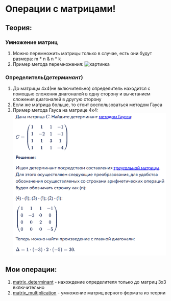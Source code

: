 # Операции с матрицами!

## Теория:

### Умножение матриц 
1. Можно перемножить матрицы только в случае, есть они будут размера: m * n & n * k
2. Пример метода перемножения: ![картинка](https://habrastorage.org/webt/ou/_g/wg/ou_gwgmqlsqlzlelu93s1q7vetw.png)

### Определитель(*детерминант*)
1. До матрицы 4x4(не включительно) определитель находится с помощью сложения диагоналей в одну сторону и вычетанием сложения диагоналей в другую сторону 
2. Если же матрица больше, то стоит воспользоваться методом Гауса
3. Пример метода Гауса на матрице 4x4: ![4x4](pic/determ.png)

## Мои операции:
1. [matrix_determinant]() - нахождение определителя только до матриц 3х3 включительно 
2. [matrix_multiplication]() - умножение матриц верного формата из теории